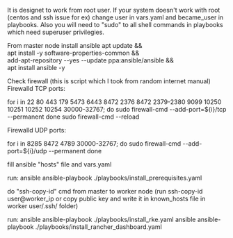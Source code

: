
It is designet to work from root user. If your system doesn't work with root (centos and ssh issue for ex) change user in vars.yaml and became_user in playbooks.
Also you will need to "sudo" to all shell commands in playbooks which need superuser privilegies.


From master node install ansible
apt update &&\
  apt install -y software-properties-common && \
  add-apt-repository --yes --update ppa:ansible/ansible && \
  apt install ansible -y

Check firewall (this is script which I took from random internet manual)
Firewalld TCP ports:

for i in 22 80 443 179 5473 6443 8472 2376 8472 2379-2380 9099 10250 10251 10252 10254 30000-32767; do
    sudo firewall-cmd --add-port=${i}/tcp --permanent
done
sudo firewall-cmd --reload

Firewalld UDP ports:

for i in 8285 8472 4789 30000-32767; do
   sudo firewall-cmd --add-port=${i}/udp --permanent
done


fill ansible "hosts" file and vars.yaml

run:
ansible ansible-playbook ./playbooks/install_prerequisites.yaml

do "ssh-copy-id" cmd from master to worker node (run ssh-copy-id user@worker_ip or copy public key and write it in known_hosts file in worker user/.ssh/ folder)

run:
ansible ansible-playbook ./playbooks/install_rke.yaml
ansible ansible-playbook ./playbooks/install_rancher_dashboard.yaml